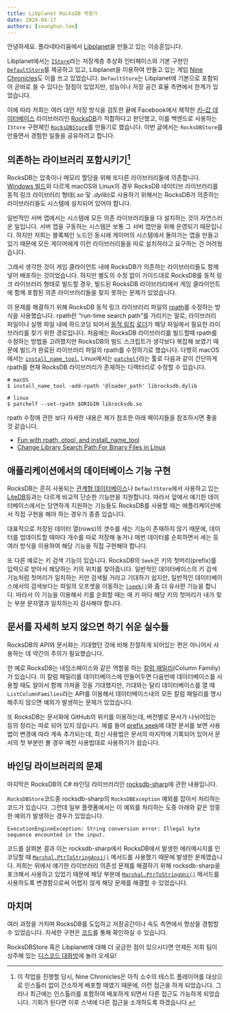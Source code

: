 ```yaml
---
title: Libplanet RocksDB 적용기
date: 2020-04-17
authors: [seunghun.lee]
---
```


안녕하세요. 플라네타리움에서 [Libplanet]을 만들고 있는 이승훈입니다.

Libplanet에서는 [`IStore`]라는 저장계층 추상화 인터페이스와 기본 구현인 [`DefaultStore`]를 제공하고 있고, Libplanet을 이용하여 만들고 있는 게임 [Nine Chronicles]도 이를 쓰고 있었습니다. `DefaultStore`는 Libplanet에 기본으로 포함되어 곧바로 쓸 수 있다는 장점이 있었지만, 성능이나 저장 공간 효율 측면에서 한계가 있었습니다.

이에 따라 저희는 여러 대안 저장 방식을 검토한 끝에 Facebook에서 제작한 [키–값 데이터베이스][Key-Value Database] 라이브러리인 [RocksDB]가 적합하다고 판단했고, 이를 백엔드로 사용하는 `IStore` 구현체인 [`RocksDBStore`]를 만들기로 했습니다. 이번 글에서는 `RocksDBStore`를 만들면서 경험한 일들을 공유하려고 합니다.

[Libplanet]: https://libplanet.io/
[`IStore`]: https://docs.libplanet.io/0.8.0/api/Libplanet.Store.IStore.html
[`DefaultStore`]: https://docs.libplanet.io/0.8.0/api/Libplanet.Store.DefaultStore.html
[RocksDB]: https://rocksdb.org/
[Nine Chronicles]: https://nine-chronicles.com/
[Key-Value Database]: https://ko.wikipedia.org/wiki/%ED%82%A4-%EA%B0%92_%EB%8D%B0%EC%9D%B4%ED%84%B0%EB%B2%A0%EC%9D%B4%EC%8A%A4
[`RocksDBStore`]: https://github.com/planetarium/libplanet/tree/master/RocksDBStore

## 의존하는 라이브러리 포함시키기[^1]

RocksDB는 압축이나 메모리 할당을 위해 또다른 라이브러리들에 의존합니다. [Windows 빌드][Windows build]와 다르게 macOS와 Linux의 경우 RocksDB 네이티브 라이브러리를 동적 링크 라이브러리 형태(*.so* 및 *.dylib*)로 사용하기 위해서는 RocksDB가 의존하는 라이브러리들도 시스템에 설치되어 있어야 합니다.

일반적인 서버 앱에서는 시스템에 모든 의존 라이브러리들을 다 설치하는 것이 자연스러운 일입니다. 서버 앱을 구동하는 시스템은 보통 그 서버 앱만을 위해 운영되기 때문입니다. 하지만 저희는 블록체인 노드인 동시에 게이머의 시스템에서 돌아가는 앱을 만들고 있기 때문에 모든 게이머에게 이런 라이브러리들을 따로 설치하라고 요구하는 건 어려웠습니다.

그래서 생각한 것이 게임 클라이언트 내에 RocksDB가 의존하는 라이브러리들도 함께 넣어 배포하는 것이었습니다. 하지만 별도의 수정 없이 가이드대로 RocksDB를 동적 링크 라이브러리 형태로 빌드할 경우, 빌드된 RocksDB 라이브러리에서 게임 클라이언트에 함께 포함된 의존 라이브러리들을 찾지 못하는 문제가 있었습니다.

이 문제를 해결하기 위해 RocksDB 동적 링크 라이브러리 파일의 [rpath]를 수정하는 방식을 사용했습니다. rpath란 <q>run-time search path</q>를 가리키는 말로, 라이브러리 파일이나 실행 파일 내에 하드코딩 되어서 [동적 링킹][] [로더][]가 해당 파일에서 필요한 라이브러리를 찾기 위한 경로입니다. 처음에는 RocksDB 라이브러리를 빌드할때 rpath를 수정하는 방법을 고려했지만 RocksDB의 빌드 스크립트가 생각보다 복잡해 보였기 때문에 빌드가 완료된 라이브러리 파일의 rpath를 수정하기로 했습니다. 다행히 macOS에서는 [`install_name_tool`], Linux에서는 [`patchelf`]라는 툴로 다음과 같이 간단하게 rpath를 현재 RocksDB 라이브러리가 존재하는 디렉터리로 수정할 수 있습니다.

```
# macOS
$ install_name_tool -add-rpath '@loader_path' librocksdb.dylib

# linux
$ patchelf --set-rpath $ORIGIN librocksdb.so
```

rpath 수정에 관한 보다 자세한 내용은 제가 참조한 아래 페이지들을 참조하시면 좋을 것 같습니다.

- [Fun with rpath, otool, and install\_name\_tool](https://medium.com/@donblas/fun-with-rpath-otool-and-install-name-tool-e3e41ae86172)
- [Change Library Search Path For Binary Files in Linux](https://mindonmind.github.io/notes/linux/change_rpath.html)

[Windows Build]: https://github.com/facebook/rocksdb/wiki/Building-on-Windows
[rpath]: https://en.wikipedia.org/wiki/Rpath
[동적 링킹]: https://en.wikipedia.org/wiki/Dynamic_linker
[로더]: https://ko.wikipedia.org/wiki/%EB%A1%9C%EB%8D%94_(%EC%BB%B4%ED%93%A8%ED%8C%85)
[`install_name_tool`]: https://www.unix.com/man-page/osx/1/install_name_tool/
[`patchelf`]: https://github.com/NixOS/patchelf
[^1]: 이 작업을 진행할 당시, Nine Chronicles은 아직 소수의 테스트 플레이어를 대상으로 인스톨러 없이 간소하게 배포할 때였기 때문에, 이런 접근을 하게 되었습니다. 그러나 최근에는 인스톨러를 포함하여 배포하게 되면서 다른 접근도 가능하게 되었습니다. 기회가 된다면 이후 스낵에 다른 접근을 소개하도록 하겠습니다.

## 애플리케이션에서의 데이터베이스 기능 구현

RocksDB는 흔히 사용되는 [관계형 데이터베이스]나 `DefaultStore`에서 사용하고 있는 [LiteDB]등과는 다르게 비교적 단순한 기능만을 지원합니다. 따라서 앞에서 얘기한 데이터베이스에서는 당연하게 지원하는 기능들도 RocksDB를 사용할 때는 애플리케이션에서 직접 구현을 해야 하는 경우가 종종 있습니다.

대표적으로 저장된 데이터 열(rows)의 갯수를 세는 기능이 존재하지 않기 때문에, 데이터를 업데이트할 때마다 개수를 따로 저장해 놓거나 매번 데이터를 순회하면서 세는 등 여러 방식을 이용하여 해당 기능을 직접 구현해야 합니다.

또 다른 예로는 키 검색 기능이 있습니다. RocksDB의 `Seek`은 키의 첫머리(prefix)를 입력으로 받아서 해당하는 키의 위치를 찾아줍니다. 일반적인 데이터베이스의 키 검색 기능처럼 첫머리가 일치하는 키만 검색될 거라고 기대하기 쉽지만, 일반적인 데이터베이스에서의 검색보다는 파일의 오프셋을 이동하는 [`lseek()`][lseek(2)]와 좀 더 유사한 기능을 합니다. 따라서 이 기능을 이용해서 키를 순회할 때는 매 키 마다 해당 키의 첫머리가 내가 찾는 부분 문자열과 일치하는지 검사해야 합니다.

[관계형 데이터베이스]: https://ko.wikipedia.org/wiki/%EA%B4%80%EA%B3%84%ED%98%95_%EB%8D%B0%EC%9D%B4%ED%84%B0%EB%B2%A0%EC%9D%B4%EC%8A%A4
[LiteDB]: https://www.litedb.org/
[lseek(2)]: http://man7.org/linux/man-pages/man2/lseek.2.html

## 문서를 자세히 보지 않으면 하기 쉬운 실수들

RocksDB의 API와 문서화는 기대했던 것에 비해 친절하게 되어있는 편은 아니어서 사용하는 데 약간의 주의가 필요했습니다.

한 예로 RocksDB는 네임스페이스와 같은 역할을 하는 [칼럼 패밀리][](Column Familiy)가 있습니다. 이 칼럼 패밀리를 데이터베이스에 만들어두면 다음번에 데이터베이스를 사용할 때도 알아서 함께 가져올 것을 기대했지만, 기대와는 달리 데이터베이스를 열 때 `ListColumnFamilies`라는 API를 이용해서 데이터베이스내의 모든 칼럼 패밀리를 명시해주지 않으면 예외가 발생하는 문제가 있었습니다.

또 RocksDB는 문서화에 GitHub의 위키를 이용하는데, 버전별로 문서가 나뉘어있는 등의 정리는 따로 되어 있지 않습니다. 예를 들어 [prefix seek]에 대한 문서를 보면 사용법이 변경에 따라 계속 추가되는데, 최신 사용법은 문서의 마지막에 기록되어 있어서 문서의 첫 부분만 볼 경우 예전 사용법대로 사용하기가 쉽습니다.

[칼럼 패밀리]: https://github.com/facebook/rocksdb/wiki/Column-Families
[prefix seek]: https://github.com/facebook/rocksdb/wiki/Prefix-Seek

## 바인딩 라이브러리의 문제

마지막은 RocksDB의 C# 바인딩 라이브러리인 [rocksdb-sharp]에 관한 내용입니다.

`RocksDBStore`코드중 rocksdb-sharp의 `RocksDBException` 예외를 잡아서 처리하는 코드가 있습니다. 그런데 일부 플랫폼에서는 이 예외를 처리하는 도중 아래와 같은 엉뚱한 예외가 발생하는 경우가 있었습니다.

    ExecutionEngineException: String conversion error: Illegal byte sequence encounted in the input.

코드를 살펴본 결과 이는 rocksdb-sharp에서 RocksDB에서 발생한 에러메시지를 인코딩할 때 [`Marshal.PtrToStringAnsi()`] 메서드를 사용했기 때문에 발생한 문제였습니다. 저희는 위에서 얘기한 라이브러리 의존성 문제를 해결하기 위해 rocksdb-sharp을 포크해서 사용하고 있었기 때문에 해당 부분에 [`Marshal.PtrToStringUni()`] 메서드를 사용하도록 변경함으로써 어렵지 않게 해당 문제를 해결할 수 있었습니다.

[rocksdb-sharp]: https://github.com/warrenfalk/rocksdb-sharp
[`Marshal.PtrToStringAnsi()`]: https://docs.microsoft.com/en-us/dotnet/api/system.runtime.interopservices.marshal.ptrtostringansi?view=netframework-4.8
[`Marshal.PtrToStringUni()`]: https://docs.microsoft.com/en-us/dotnet/api/system.runtime.interopservices.marshal.ptrtostringuni?view=netframework-4.8

## 마치며

여러 과정을 거치며 RocksDB를 도입하고 저장공간이나 속도 측면에서 향상을 경험할 수 있었습니다. 자세한 구현은 [코드][`RocksDBStore`]를 통해 확인하실 수 있습니다.

RocksDBStore 혹은 Libplanet에 대해 더 궁금한 점이 있으시다면 언제든 저희 팀이 상주해 있는 [디스코드 대화방][Discord]에 놀러 오세요!

[Discord]: https://discord.gg/planetarium
